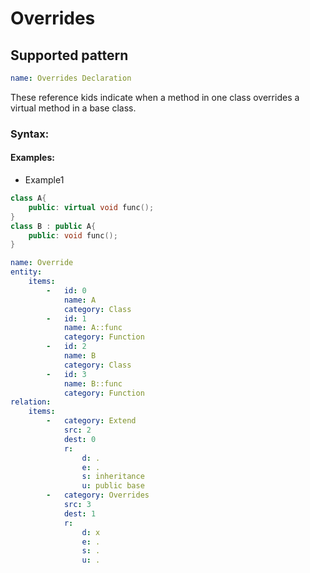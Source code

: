 # Overrides

## Supported pattern
```yaml
name: Overrides Declaration
```
These reference kids indicate when a method in one class overrides a virtual method in a base class.

### Syntax: 

#### Examples: 

- Example1
```cpp
class A{
    public: virtual void func();
}
class B : public A{
    public: void func();
}
```

```yaml
name: Override
entity:
    items:
        -   id: 0
            name: A
            category: Class 
        -   id: 1
            name: A::func
            category: Function
        -   id: 2
            name: B
            category: Class
        -   id: 3
            name: B::func
            category: Function
relation:
    items:
        -   category: Extend
            src: 2
            dest: 0
            r:
                d: .
                e: .
                s: inheritance
                u: public base
        -   category: Overrides
            src: 3
            dest: 1
            r:
                d: x
                e: .
                s: .
                u: .
```